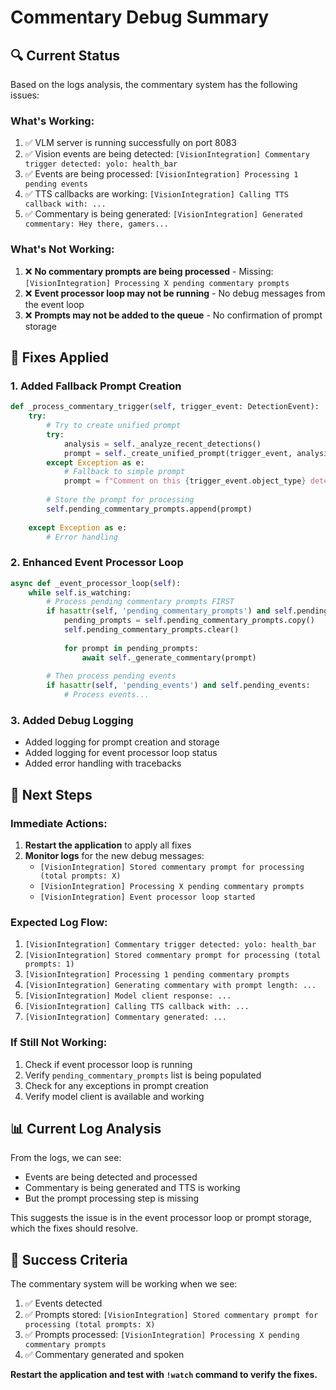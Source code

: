 # Commentary Debug Summary

## 🔍 **Current Status**

Based on the logs analysis, the commentary system has the following issues:

### **What's Working:**
1. ✅ VLM server is running successfully on port 8083
2. ✅ Vision events are being detected: `[VisionIntegration] Commentary trigger detected: yolo: health_bar`
3. ✅ Events are being processed: `[VisionIntegration] Processing 1 pending events`
4. ✅ TTS callbacks are working: `[VisionIntegration] Calling TTS callback with: ...`
5. ✅ Commentary is being generated: `[VisionIntegration] Generated commentary: Hey there, gamers...`

### **What's Not Working:**
1. ❌ **No commentary prompts are being processed** - Missing: `[VisionIntegration] Processing X pending commentary prompts`
2. ❌ **Event processor loop may not be running** - No debug messages from the event loop
3. ❌ **Prompts may not be added to the queue** - No confirmation of prompt storage

## 🔧 **Fixes Applied**

### **1. Added Fallback Prompt Creation**
```python
def _process_commentary_trigger(self, trigger_event: DetectionEvent):
    try:
        # Try to create unified prompt
        try:
            analysis = self._analyze_recent_detections()
            prompt = self._create_unified_prompt(trigger_event, analysis)
        except Exception as e:
            # Fallback to simple prompt
            prompt = f"Comment on this {trigger_event.object_type} detection: {trigger_event.label}"
        
        # Store the prompt for processing
        self.pending_commentary_prompts.append(prompt)
        
    except Exception as e:
        # Error handling
```

### **2. Enhanced Event Processor Loop**
```python
async def _event_processor_loop(self):
    while self.is_watching:
        # Process pending commentary prompts FIRST
        if hasattr(self, 'pending_commentary_prompts') and self.pending_commentary_prompts:
            pending_prompts = self.pending_commentary_prompts.copy()
            self.pending_commentary_prompts.clear()
            
            for prompt in pending_prompts:
                await self._generate_commentary(prompt)
        
        # Then process pending events
        if hasattr(self, 'pending_events') and self.pending_events:
            # Process events...
```

### **3. Added Debug Logging**
- Added logging for prompt creation and storage
- Added logging for event processor loop status
- Added error handling with tracebacks

## 🚀 **Next Steps**

### **Immediate Actions:**
1. **Restart the application** to apply all fixes
2. **Monitor logs** for the new debug messages:
   - `[VisionIntegration] Stored commentary prompt for processing (total prompts: X)`
   - `[VisionIntegration] Processing X pending commentary prompts`
   - `[VisionIntegration] Event processor loop started`

### **Expected Log Flow:**
1. `[VisionIntegration] Commentary trigger detected: yolo: health_bar`
2. `[VisionIntegration] Stored commentary prompt for processing (total prompts: 1)`
3. `[VisionIntegration] Processing 1 pending commentary prompts`
4. `[VisionIntegration] Generating commentary with prompt length: ...`
5. `[VisionIntegration] Model client response: ...`
6. `[VisionIntegration] Calling TTS callback with: ...`
7. `[VisionIntegration] Commentary generated: ...`

### **If Still Not Working:**
1. Check if event processor loop is running
2. Verify `pending_commentary_prompts` list is being populated
3. Check for any exceptions in prompt creation
4. Verify model client is available and working

## 📊 **Current Log Analysis**

From the logs, we can see:
- Events are being detected and processed
- Commentary is being generated and TTS is working
- But the prompt processing step is missing

This suggests the issue is in the event processor loop or prompt storage, which the fixes should resolve.

## 🎯 **Success Criteria**

The commentary system will be working when we see:
1. ✅ Events detected
2. ✅ Prompts stored: `[VisionIntegration] Stored commentary prompt for processing (total prompts: X)`
3. ✅ Prompts processed: `[VisionIntegration] Processing X pending commentary prompts`
4. ✅ Commentary generated and spoken

**Restart the application and test with `!watch` command to verify the fixes.** 